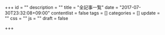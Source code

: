 +++
id = ""
description = ""
title = "全記事一覧"
date = "2017-07-30T23:32:08+09:00"
contentlist = false
tags = []
categories = []
update = ""
css = ""
js = ""
draft = false

+++

